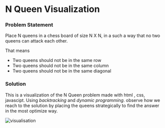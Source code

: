 # N Queen Visualization  

### Problem Statement  

Place N  queens in a chess board of size N X N, in a such a way that no two queens can attack each other.

That means  

- Two queens should not be in the same row  
- Two queens should not be in the same column  
- Two queens should not be in the same diagonal  

### Solution  

This is a visualization of the N Queen problem made with html , css, javascipt. Using *backtracking* and *dynamic programming*. observe how we reach to the solution by placing the queens strategically to find the answer in the most optimize way.


![visualisation](https://github.com/Tushargupta12345/N-Queen-Visualizer/assets/123641269/854f55ed-7ce7-4909-990e-05b6fb4fc6bd)
